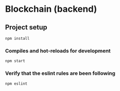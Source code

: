 # Blockchain (backend)

## Project setup

```
npm install
```

### Compiles and hot-reloads for development

```
npm start
```

### Verify that the eslint rules are been following

```
npm eslint
```
